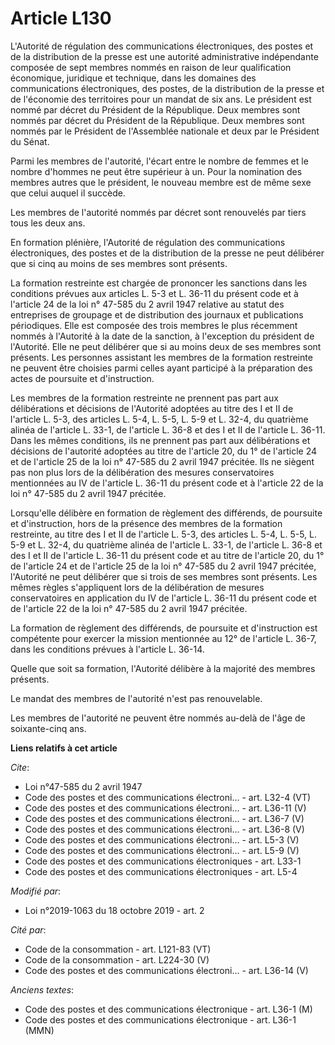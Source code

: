 # Article L130

L'Autorité de régulation des communications électroniques, des postes et de la distribution de la presse est une autorité
administrative indépendante composée de sept membres nommés en raison de leur qualification économique, juridique et
technique, dans les domaines des communications électroniques, des postes, de la distribution de la presse et de l'économie
des territoires pour un mandat de six ans. Le président est nommé par décret du Président de la République. Deux membres sont
nommés par décret du Président de la République. Deux membres sont nommés par le Président de l'Assemblée nationale et deux
par le Président du Sénat. 

Parmi les membres de l'autorité, l'écart entre le nombre de femmes et le nombre d'hommes ne peut être supérieur à un. Pour la
nomination des membres autres que le président, le nouveau membre est de même sexe que celui auquel il succède. 

Les membres de l'autorité nommés par décret sont renouvelés par tiers tous les deux ans. 

En formation plénière, l'Autorité de régulation des communications électroniques, des postes et de la distribution de la
presse ne peut délibérer que si cinq au moins de ses membres sont présents. 

La formation restreinte est chargée de prononcer les sanctions dans les conditions prévues aux articles L. 5-3 et L. 36-11 du
présent code et à l'article 24 de la loi n° 47-585 du 2 avril 1947 relative au statut des entreprises de groupage et de
distribution des journaux et publications périodiques. Elle est composée des trois membres le plus récemment nommés à
l'Autorité à la date de la sanction, à l'exception du président de l'Autorité. Elle ne peut délibérer que si au moins deux de
ses membres sont présents. Les personnes assistant les membres de la formation restreinte ne peuvent être choisies parmi
celles ayant participé à la préparation des actes de poursuite et d'instruction. 

Les membres de la formation restreinte ne prennent pas part aux délibérations et décisions de l'Autorité adoptées au titre
des I et II de l'article L. 5-3, des articles L. 5-4, L. 5-5, L. 5-9 et L. 32-4, du quatrième alinéa de l'article L. 33-1, de
l'article L. 36-8 et des I et II de l'article L. 36-11. Dans les mêmes conditions, ils ne prennent pas part aux délibérations
et décisions de l'autorité adoptées au titre de l'article 20, du 1° de l'article 24 et de l'article 25 de la loi n° 47-585 du
2 avril 1947 précitée. Ils ne siègent pas non plus lors de la délibération des mesures conservatoires mentionnées au IV de
l'article L. 36-11 du présent code et à l'article 22 de la loi n° 47-585 du 2 avril 1947 précitée. 

Lorsqu'elle délibère en formation de règlement des différends, de poursuite et d'instruction, hors de la présence des membres
de la formation restreinte, au titre des I et II de l'article L. 5-3, des articles L. 5-4, L. 5-5, L. 5-9 et L. 32-4, du
quatrième alinéa de l'article L. 33-1, de l'article L. 36-8 et des I et II de l'article L. 36-11 du présent code et au titre
de l'article 20, du 1° de l'article 24 et de l'article 25 de la loi n° 47-585 du 2 avril 1947 précitée, l'Autorité ne peut
délibérer que si trois de ses membres sont présents. Les mêmes règles s'appliquent lors de la délibération de mesures
conservatoires en application du IV de l'article L. 36-11 du présent code et de l'article 22 de la loi n° 47-585 du 2 avril
1947 précitée. 

La formation de règlement des différends, de poursuite et d'instruction est compétente pour exercer la mission mentionnée au
12° de l'article L. 36-7, dans les conditions prévues à l'article L. 36-14. 

Quelle que soit sa formation, l'Autorité délibère à la majorité des membres présents. 

Le mandat des membres de l'autorité n'est pas renouvelable. 

Les membres de l'autorité ne peuvent être nommés au-delà de l'âge de soixante-cinq ans.

**Liens relatifs à cet article**

_Cite_:

  - Loi n°47-585 du 2 avril 1947
  - Code des postes et des communications électroni... - art. L32-4 (VT)
  - Code des postes et des communications électroni... - art. L36-11 (V)
  - Code des postes et des communications électroni... - art. L36-7 (V)
  - Code des postes et des communications électroni... - art. L36-8 (V)
  - Code des postes et des communications électroni... - art. L5-3 (V)
  - Code des postes et des communications électroni... - art. L5-9 (V)
  - Code des postes et des communications électroniques - art. L33-1
  - Code des postes et des communications électroniques - art. L5-4

_Modifié par_:

  - Loi n°2019-1063 du 18 octobre 2019 - art. 2

_Cité par_:

  - Code de la consommation - art. L121-83 (VT)
  - Code de la consommation - art. L224-30 (V)
  - Code des postes et des communications électroni... - art. L36-14 (V)

_Anciens textes_:

  - Code des postes et des communications électronique - art. L36-1 (M)
  - Code des postes et des communications électronique - art. L36-1 (MMN)
